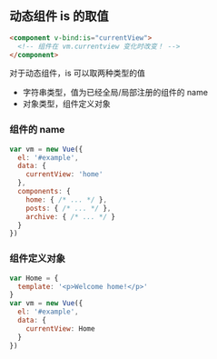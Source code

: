 ## 动态组件 is 的取值

```html
<component v-bind:is="currentView">
  <!-- 组件在 vm.currentview 变化时改变！ -->
</component>
```
对于动态组件，is 可以取两种类型的值
- 字符串类型，值为已经全局/局部注册的组件的 name
- 对象类型，组件定义对象


### 组件的 name

```js
var vm = new Vue({
  el: '#example',
  data: {
    currentView: 'home'
  },
  components: {
    home: { /* ... */ },
    posts: { /* ... */ },
    archive: { /* ... */ }
  }
})
```


### 组件定义对象

```js
var Home = {
  template: '<p>Welcome home!</p>'
}
var vm = new Vue({
  el: '#example',
  data: {
    currentView: Home
  }
})
```

